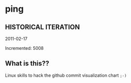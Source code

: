 # ping

## HISTORICAL ITERATION
2011-02-17

Incremented: 5008

## What is this?? 
Linux skills to hack the github commit visualization chart `;-)`
